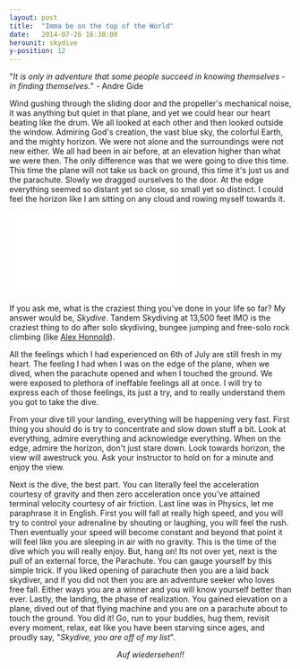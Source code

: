 ```yaml
---
layout: post
title:  "Imma be on the top of the World"
date:   2014-07-26 16:30:00
herounit: skydive
y-position: 12
---
```

"<i>It is only in adventure that some people succeed in knowing themselves - in finding themselves.</i>" - Andre Gide

Wind gushing through the sliding door and the propeller's mechanical noise, it was anything but quiet in that plane, and yet we could hear our heart beating like the drum. We all looked at each other and then looked outside the window. Admiring God's creation, the vast blue sky, the colorful Earth, and the mighty horizon. We were not alone and the surroundings were not new either. We all had been in air before, at an elevation higher than what we were then. The only difference was that we were going to dive this time. This time the plane will not take us back on ground, this time it's just us and the parachute. Slowly we dragged ourselves to the door. At the edge everything seemed so distant yet so close, so small yet so distinct. I could feel the horizon like I am sitting on any cloud and rowing myself towards it.

<iframe class="video" src="//www.youtube.com/embed/T2_D5NNQC-s" frameborder="0" allowfullscreen=""></iframe>

If you ask me, what is the craziest thing you've done in your life so far? My answer would be, <i>Skydive</i>. Tandem Skydiving at 13,500 feet IMO is the craziest thing to do after solo skydiving, bungee jumping and free-solo rock climbing (like [Alex Honnold][alexhonnold]).

All the feelings which I had experienced on 6th of July are still fresh in my heart. The feeling I had when I was on the edge of the plane, when we dived, when the parachute opened and when I touched the ground. We were exposed to plethora of ineffable feelings all at once. I will try to express each of those feelings, its just a try, and to really understand them you got to take the dive.

From your dive till your landing, everything will be happening very fast. First thing you should do is try to concentrate and slow down stuff a bit. Look at everything, admire everything and acknowledge everything. When on the edge, admire the horizon, don't just stare down. Look towards horizon, the view will awestruck you. Ask your instructor to hold on for a minute and enjoy the view.

Next is the dive, the best part. You can literally feel the acceleration courtesy of gravity and then zero acceleration once you've attained terminal velocity courtesy of air friction. Last line was in Physics, let me paraphrase it in English. First you will fall at really high speed, and you will try to control your adrenaline by shouting or laughing, you will feel the rush. Then eventually your speed will become constant and beyond that point it will feel like you are sleeping in air with no gravity. This is the time of the dive which you will really enjoy. But, hang on! Its not over yet, next is the pull of an external force, the Parachute. You can gauge yourself by this simple trick. If you liked opening of parachute then you are a laid back skydiver, and if you did not then you are an adventure seeker who loves free fall. Either ways you are a winner and you will know yourself better than ever. Lastly, the landing, the phase of realization. You gained elevation on a plane, dived out of that flying machine and you are on a parachute about to touch the ground. You did it! Go, run to your buddies, hug them, revisit every moment, relax, eat like you have been starving since ages, and proudly say, "<i>Skydive, you are off of my list</i>".

<div style="text-align: center;"><i>Auf wiedersehen!!</i></div>
<br>

[alexhonnold]: https://www.alexhonnold.com
